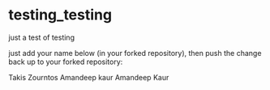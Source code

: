 # testing_testing
just a test of testing

just add your name below (in your forked repository), then push the change back up to your forked repository:

Takis Zourntos
Amandeep kaur
Amandeep Kaur
